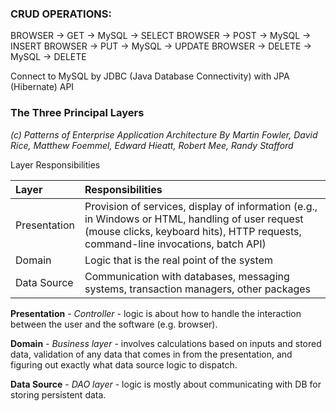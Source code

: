### CRUD OPERATIONS:

BROWSER -> GET -> MySQL -> SELECT
BROWSER -> POST -> MySQL -> INSERT
BROWSER -> PUT -> MySQL -> UPDATE
BROWSER -> DELETE -> MySQL -> DELETE

Connect to MySQL by JDBC (Java Database Connectivity)
with JPA (Hibernate) API

### The Three Principal Layers

*(c) Patterns of Enterprise Application Architecture
By Martin Fowler, David Rice, Matthew Foemmel, Edward Hieatt, Robert Mee,
Randy Stafford*

Layer Responsibilities

| Layer        | Responsibilities                                                                                                                                                                     |
|:-------------|:-------------------------------------------------------------------------------------------------------------------------------------------------------------------------------------|
| Presentation | Provision of services, display of information (e.g., in Windows or HTML, handling of user request (mouse clicks, keyboard hits), HTTP requests, command-line invocations, batch API) |
| Domain       | Logic that is the real point of the system                                                                                                                                           |
| Data Source  | Communication with databases, messaging systems, transaction managers, other packages                                                                                                |

**Presentation** - *Controller* -  logic is about how to handle the interaction between the user and the software (e.g. browser).

**Domain** - *Business layer* - involves calculations based on inputs and
stored data, validation of any data that comes in from the presentation, and figuring out exactly what data
source logic to dispatch.

**Data Source** - *DAO layer* - logic is mostly about communicating with DB for storing persistent data.


